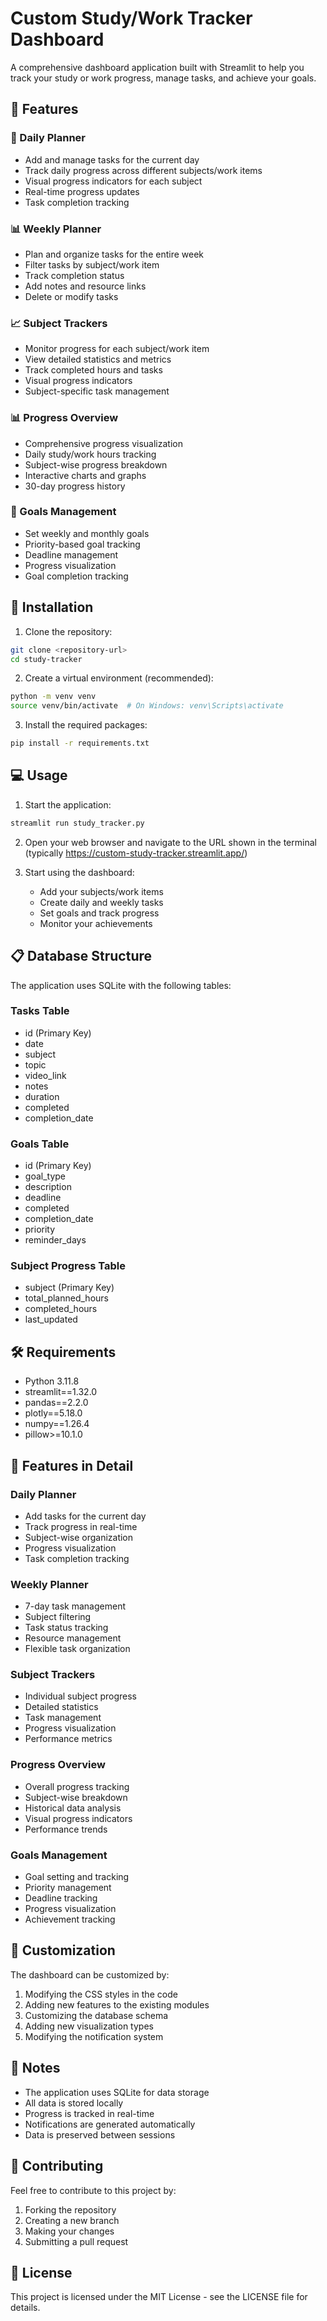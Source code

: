 # Custom Study/Work Tracker Dashboard

A comprehensive dashboard application built with Streamlit to help you track your study or work progress, manage tasks, and achieve your goals.

## 🌟 Features

### 📅 Daily Planner
- Add and manage tasks for the current day
- Track daily progress across different subjects/work items
- Visual progress indicators for each subject
- Real-time progress updates
- Task completion tracking

### 📊 Weekly Planner
- Plan and organize tasks for the entire week
- Filter tasks by subject/work item
- Track completion status
- Add notes and resource links
- Delete or modify tasks

### 📈 Subject Trackers
- Monitor progress for each subject/work item
- View detailed statistics and metrics
- Track completed hours and tasks
- Visual progress indicators
- Subject-specific task management

### 📊 Progress Overview
- Comprehensive progress visualization
- Daily study/work hours tracking
- Subject-wise progress breakdown
- Interactive charts and graphs
- 30-day progress history

### 🎯 Goals Management
- Set weekly and monthly goals
- Priority-based goal tracking
- Deadline management
- Progress visualization
- Goal completion tracking

## 🚀 Installation

1. Clone the repository:
```bash
git clone <repository-url>
cd study-tracker
```

2. Create a virtual environment (recommended):
```bash
python -m venv venv
source venv/bin/activate  # On Windows: venv\Scripts\activate
```

3. Install the required packages:
```bash
pip install -r requirements.txt
```

## 💻 Usage

1. Start the application:
```bash
streamlit run study_tracker.py
```

2. Open your web browser and navigate to the URL shown in the terminal (typically https://custom-study-tracker.streamlit.app/)

3. Start using the dashboard:
   - Add your subjects/work items
   - Create daily and weekly tasks
   - Set goals and track progress
   - Monitor your achievements

## 📋 Database Structure

The application uses SQLite with the following tables:

### Tasks Table
- id (Primary Key)
- date
- subject
- topic
- video_link
- notes
- duration
- completed
- completion_date

### Goals Table
- id (Primary Key)
- goal_type
- description
- deadline
- completed
- completion_date
- priority
- reminder_days

### Subject Progress Table
- subject (Primary Key)
- total_planned_hours
- completed_hours
- last_updated

## 🛠️ Requirements

- Python 3.11.8
- streamlit==1.32.0
- pandas==2.2.0
- plotly==5.18.0
- numpy==1.26.4
- pillow>=10.1.0

## 📱 Features in Detail

### Daily Planner
- Add tasks for the current day
- Track progress in real-time
- Subject-wise organization
- Progress visualization
- Task completion tracking

### Weekly Planner
- 7-day task management
- Subject filtering
- Task status tracking
- Resource management
- Flexible task organization

### Subject Trackers
- Individual subject progress
- Detailed statistics
- Task management
- Progress visualization
- Performance metrics

### Progress Overview
- Overall progress tracking
- Subject-wise breakdown
- Historical data analysis
- Visual progress indicators
- Performance trends

### Goals Management
- Goal setting and tracking
- Priority management
- Deadline tracking
- Progress visualization
- Achievement tracking

## 🔧 Customization

The dashboard can be customized by:
1. Modifying the CSS styles in the code
2. Adding new features to the existing modules
3. Customizing the database schema
4. Adding new visualization types
5. Modifying the notification system

## 📝 Notes

- The application uses SQLite for data storage
- All data is stored locally
- Progress is tracked in real-time
- Notifications are generated automatically
- Data is preserved between sessions

## 🤝 Contributing

Feel free to contribute to this project by:
1. Forking the repository
2. Creating a new branch
3. Making your changes
4. Submitting a pull request

## 📄 License

This project is licensed under the MIT License - see the LICENSE file for details. 
